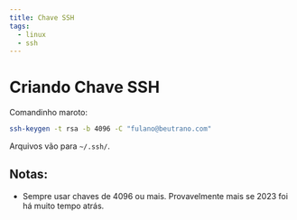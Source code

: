 ```yaml
---
title: Chave SSH
tags:
  - linux
  - ssh
---
```


# Criando Chave SSH

Comandinho maroto:
```sh
ssh-keygen -t rsa -b 4096 -C "fulano@beutrano.com"
```

Arquivos vão para `~/.ssh/`.

## Notas:
- Sempre usar chaves de 4096 ou mais. Provavelmente mais se 2023 foi há muito tempo atrás.